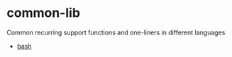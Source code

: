 # common-lib

Common recurring support functions and one-liners in different languages

- [bash](bash/)
